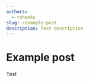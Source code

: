 ```yaml
---
authors:
  - rohanku
slug: /example-post
description: Test description
---
```


# Example post

Test
